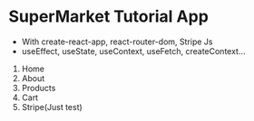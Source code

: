 # SuperMarket Tutorial App

- With create-react-app, react-router-dom, Stripe Js
- useEffect, useState, useContext, useFetch, createContext...

1. Home
2. About
3. Products
4. Cart
5. Stripe(Just test)
